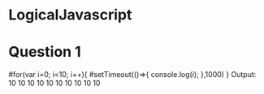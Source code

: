 # LogicalJavascript
# Question 1
#for(var i=0; i<10; i++){
#setTimeout(()=>{
console.log(i);
},1000)
}
Output:
10
10
10
10
10
10
10
10
10
10
